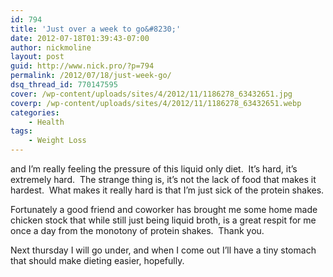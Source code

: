 ```yaml
---
id: 794
title: 'Just over a week to go&#8230;'
date: 2012-07-18T01:39:43-07:00
author: nickmoline
layout: post
guid: http://www.nick.pro/?p=794
permalink: /2012/07/18/just-week-go/
dsq_thread_id: 770147595
cover: /wp-content/uploads/sites/4/2012/11/1186278_63432651.jpg
coverp: /wp-content/uploads/sites/4/2012/11/1186278_63432651.webp
categories:
    - Health
tags:
    - Weight Loss
---
```

and I&#8217;m really feeling the pressure of this liquid only diet.  It&#8217;s hard, it&#8217;s extremely hard.  The strange thing is, it&#8217;s not the lack of food that makes it hardest.  What makes it really hard is that I&#8217;m just sick of the protein shakes.

<!--more-->

Fortunately a good friend and coworker has brought me some home made chicken stock that while still just being liquid broth, is a great respit for me once a day from the monotony of protein shakes.  Thank you.

Next thursday I will go under, and when I come out I&#8217;ll have a tiny stomach that should make dieting easier, hopefully.